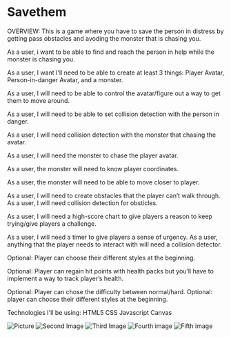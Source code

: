 # Savethem

OVERVIEW: This is a game where you have to save the person in distress by getting pass obstacles and avoding the monster that is chasing you.

As a user, i want to be able to find and reach the person in help while the monster is chasing you.

As a user, I want I'll need to be able to create at least 3 things: Player Avatar, Person-in-danger Avatar, and a monster. 

As a user, I will need to be able to control the avatar/figure out a way to get them to move around.

As a user, I will need to be able to set collision detection with the person in danger.

As a user, I will need collision detection with the monster that chasing the avatar.

As a user, I will need the monster to chase the player avatar.

As a user, the monster will need to know player coordinates.

As a user, the monster will need to be able to move closer to player.

As a user, I will need to create obstacles that the player can’t walk through.
As a user, I will need collision detection for obsticles.

As a user, I will need a high-score chart to give players a reason to keep trying/give players a challenge.

 As a user, I will need a timer to give players a sense of urgency.
 As a user, anything that the player needs to interact with will need a collision detector. 

 Optional: Player can choose their different styles at the beginning.

Optional: Player can regain hit points with health packs but you’ll have to implement a way to track player’s health.

Optional: Player can chose the difficulty between normal/hard.
Optional: player can choose their different styles at the beginning.

Technologies I'll be using:
HTML5
CSS
Javascript
Canvas

![Picture](Savethempic1.jpg)
![Second Image](/Users/kenny/Downloads/Savethemimages/Savethempic1.jpg)
![Third Image]()
![Fourth image]()
![Fifth image]()